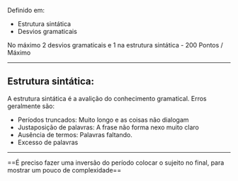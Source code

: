 Definido em:

- Estrutura sintática
- Desvios gramaticais

No máximo 2 desvios gramaticais e 1 na estrutura sintática - 200 Pontos / Máximo

---
## Estrutura sintática:

A estrutura sintática é a avalição do conhecimento gramatical. Erros geralmente são:

- Períodos truncados: Muito longo e as coisas não dialogam
- Justaposição de palavras: A frase não forma nexo muito claro
- Ausência de termos: Palavras faltando. 
- Excesso de palavras

---
==É preciso fazer uma inversão do período colocar o sujeito no final, para mostrar um pouco de complexidade==